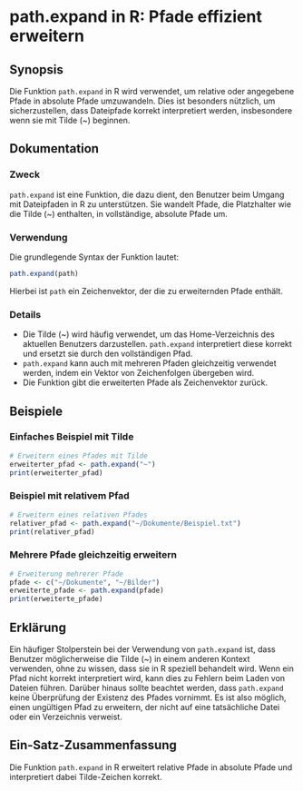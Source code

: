 <!--
Meta Description: # path.expand in R: Pfade effizient erweitern ## Synopsis Die Funktion `path.expand` in R wird verwendet, um relative oder angegebene Pfade in absolut...
Meta Keywords: path, pfade, expand, die, tilde
-->

# path.expand in R: Pfade effizient erweitern

## Synopsis
Die Funktion `path.expand` in R wird verwendet, um relative oder angegebene Pfade in absolute Pfade umzuwandeln. Dies ist besonders nützlich, um sicherzustellen, dass Dateipfade korrekt interpretiert werden, insbesondere wenn sie mit Tilde (~) beginnen.

## Dokumentation
### Zweck
`path.expand` ist eine Funktion, die dazu dient, den Benutzer beim Umgang mit Dateipfaden in R zu unterstützen. Sie wandelt Pfade, die Platzhalter wie die Tilde (~) enthalten, in vollständige, absolute Pfade um.

### Verwendung
Die grundlegende Syntax der Funktion lautet:

```R
path.expand(path)
```

Hierbei ist `path` ein Zeichenvektor, der die zu erweiternden Pfade enthält.

### Details
- Die Tilde (~) wird häufig verwendet, um das Home-Verzeichnis des aktuellen Benutzers darzustellen. `path.expand` interpretiert diese korrekt und ersetzt sie durch den vollständigen Pfad.
- `path.expand` kann auch mit mehreren Pfaden gleichzeitig verwendet werden, indem ein Vektor von Zeichenfolgen übergeben wird.
- Die Funktion gibt die erweiterten Pfade als Zeichenvektor zurück.

## Beispiele
### Einfaches Beispiel mit Tilde
```R
# Erweitern eines Pfades mit Tilde
erweiterter_pfad <- path.expand("~")
print(erweiterter_pfad)
```

### Beispiel mit relativem Pfad
```R
# Erweitern eines relativen Pfades
relativer_pfad <- path.expand("~/Dokumente/Beispiel.txt")
print(relativer_pfad)
```

### Mehrere Pfade gleichzeitig erweitern
```R
# Erweiterung mehrerer Pfade
pfade <- c("~/Dokumente", "~/Bilder")
erweiterte_pfade <- path.expand(pfade)
print(erweiterte_pfade)
```

## Erklärung
Ein häufiger Stolperstein bei der Verwendung von `path.expand` ist, dass Benutzer möglicherweise die Tilde (~) in einem anderen Kontext verwenden, ohne zu wissen, dass sie in R speziell behandelt wird. Wenn ein Pfad nicht korrekt interpretiert wird, kann dies zu Fehlern beim Laden von Dateien führen. Darüber hinaus sollte beachtet werden, dass `path.expand` keine Überprüfung der Existenz des Pfades vornimmt. Es ist also möglich, einen ungültigen Pfad zu erweitern, der nicht auf eine tatsächliche Datei oder ein Verzeichnis verweist.

## Ein-Satz-Zusammenfassung
Die Funktion `path.expand` in R erweitert relative Pfade in absolute Pfade und interpretiert dabei Tilde-Zeichen korrekt.